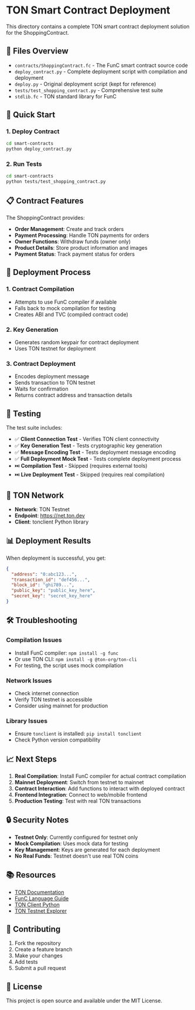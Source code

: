 # TON Smart Contract Deployment

This directory contains a complete TON smart contract deployment solution for the ShoppingContract.

## 📁 Files Overview

- `contracts/ShoppingContract.fc` - The FunC smart contract source code
- `deploy_contract.py` - Complete deployment script with compilation and deployment
- `deploy.py` - Original deployment script (kept for reference)
- `tests/test_shopping_contract.py` - Comprehensive test suite
- `stdlib.fc` - TON standard library for FunC

## 🚀 Quick Start

### 1. Deploy Contract

```bash
cd smart-contracts
python deploy_contract.py
```

### 2. Run Tests

```bash
cd smart-contracts
python tests/test_shopping_contract.py
```

## 📋 Contract Features

The ShoppingContract provides:

- **Order Management**: Create and track orders
- **Payment Processing**: Handle TON payments for orders
- **Owner Functions**: Withdraw funds (owner only)
- **Product Details**: Store product information and images
- **Payment Status**: Track payment status for orders

## 🔧 Deployment Process

### 1. Contract Compilation
- Attempts to use FunC compiler if available
- Falls back to mock compilation for testing
- Creates ABI and TVC (compiled contract code)

### 2. Key Generation
- Generates random keypair for contract deployment
- Uses TON testnet for deployment

### 3. Contract Deployment
- Encodes deployment message
- Sends transaction to TON testnet
- Waits for confirmation
- Returns contract address and transaction details

## 🧪 Testing

The test suite includes:

- ✅ **Client Connection Test** - Verifies TON client connectivity
- ✅ **Key Generation Test** - Tests cryptographic key generation
- ✅ **Message Encoding Test** - Tests deployment message encoding
- ✅ **Full Deployment Mock Test** - Tests complete deployment process
- ⏭️ **Compilation Test** - Skipped (requires external tools)
- ⏭️ **Live Deployment Test** - Skipped (requires real compilation)

## 🔗 TON Network

- **Network**: TON Testnet
- **Endpoint**: https://net.ton.dev
- **Client**: tonclient Python library

## 📊 Deployment Results

When deployment is successful, you get:

```json
{
  "address": "0:abc123...",
  "transaction_id": "def456...",
  "block_id": "ghi789...",
  "public_key": "public_key_here",
  "secret_key": "secret_key_here"
}
```

## 🛠️ Troubleshooting

### Compilation Issues
- Install FunC compiler: `npm install -g func`
- Or use TON CLI: `npm install -g @ton-org/ton-cli`
- For testing, the script uses mock compilation

### Network Issues
- Check internet connection
- Verify TON testnet is accessible
- Consider using mainnet for production

### Library Issues
- Ensure `tonclient` is installed: `pip install tonclient`
- Check Python version compatibility

## 📈 Next Steps

1. **Real Compilation**: Install FunC compiler for actual contract compilation
2. **Mainnet Deployment**: Switch from testnet to mainnet
3. **Contract Interaction**: Add functions to interact with deployed contract
4. **Frontend Integration**: Connect to web/mobile frontend
5. **Production Testing**: Test with real TON transactions

## 🔒 Security Notes

- **Testnet Only**: Currently configured for testnet only
- **Mock Compilation**: Uses mock data for testing
- **Key Management**: Keys are generated for each deployment
- **No Real Funds**: Testnet doesn't use real TON coins

## 📚 Resources

- [TON Documentation](https://docs.ton.org/)
- [FunC Language Guide](https://docs.ton.org/develop/func/overview)
- [TON Client Python](https://github.com/toncenter/ton-client-py)
- [TON Testnet Explorer](https://testnet.tonscan.org/)

## 🤝 Contributing

1. Fork the repository
2. Create a feature branch
3. Make your changes
4. Add tests
5. Submit a pull request

## 📄 License

This project is open source and available under the MIT License.

